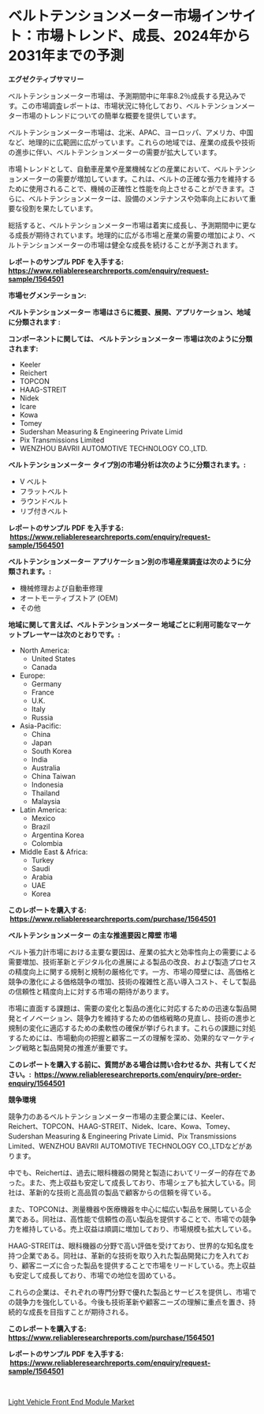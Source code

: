 <p><h1>ベルトテンションメーター市場インサイト：市場トレンド、成長、2024年から2031年までの予測</h1></p><p><strong>エグゼクティブサマリー</strong></p>
<p><p>ベルトテンションメーター市場は、予測期間中に年率8.2％成長する見込みです。この市場調査レポートは、市場状況に特化しており、ベルトテンションメーター市場のトレンドについての簡単な概要を提供しています。</p><p>ベルトテンションメーター市場は、北米、APAC、ヨーロッパ、アメリカ、中国など、地理的に広範囲に広がっています。これらの地域では、産業の成長や技術の進歩に伴い、ベルトテンションメーターの需要が拡大しています。</p><p>市場トレンドとして、自動車産業や産業機械などの産業において、ベルトテンションメーターの需要が増加しています。これは、ベルトの正確な張力を維持するために使用されることで、機械の正確性と性能を向上させることができます。さらに、ベルトテンションメーターは、設備のメンテナンスや効率向上において重要な役割を果たしています。</p><p>総括すると、ベルトテンションメーター市場は着実に成長し、予測期間中に更なる成長が期待されています。地理的に広がる市場と産業の需要の増加により、ベルトテンションメーターの市場は健全な成長を続けることが予測されます。</p></p>
<p><strong>レポートのサンプル PDF を入手する: <a href="https://www.reliableresearchreports.com/enquiry/request-sample/1564501">https://www.reliableresearchreports.com/enquiry/request-sample/1564501</a></strong></p>
<p><strong>市場セグメンテーション:</strong></p>
<p><strong> ベルトテンションメーター 市場はさらに概要、展開、アプリケーション、地域に分類されます :</strong></p>
<p><strong>コンポーネントに関しては、 ベルトテンションメーター 市場は次のように分類されます: &nbsp;</strong></p>
<p><ul><li>Keeler</li><li>Reichert</li><li>TOPCON</li><li>HAAG-STREIT</li><li>Nidek</li><li>Icare</li><li>Kowa</li><li>Tomey</li><li>Sudershan Measuring & Engineering Private Limid</li><li>Pix Transmissions Limited</li><li>WENZHOU BAVRII AUTOMOTIVE TECHNOLOGY CO.,LTD.</li></ul></p>
<p><strong> ベルトテンションメーター タイプ別の市場分析は次のように分類されます。:</strong></p>
<p><ul><li>V ベルト</li><li>フラットベルト</li><li>ラウンドベルト</li><li>リブ付きベルト</li></ul></p>
<p><strong>レポートのサンプル PDF を入手する: &nbsp;<a href="https://www.reliableresearchreports.com/enquiry/request-sample/1564501">https://www.reliableresearchreports.com/enquiry/request-sample/1564501</a></strong></p>
<p><strong> ベルトテンションメーター アプリケーション別の市場産業調査は次のように分類されます。:</strong></p>
<p><ul><li>機械修理および自動車修理</li><li>オートモーティブストア (OEM)</li><li>その他</li></ul></p>
<p><strong>地域に関して言えば、ベルトテンションメーター 地域ごとに利用可能なマーケットプレーヤーは次のとおりです。:</strong></p>
<p><ul>
    <li>
        North America:
        <ul>
            <li>United States</li>
            <li>Canada</li>
        </ul>
    </li>
    <li>
        Europe:
        <ul>
            <li>Germany</li>
            <li>France</li>
            <li>U.K.</li>
            <li>Italy</li>
            <li>Russia</li>
        </ul>
    </li>
    <li>
        Asia-Pacific:
        <ul>
            <li>China</li>
            <li>Japan</li>
            <li>South Korea</li>
            <li>India</li>
            <li>Australia</li>
            <li>China Taiwan</li>
            <li>Indonesia</li>
            <li>Thailand</li>
            <li>Malaysia</li>
        </ul>
    </li>
    <li>
        Latin America:
        <ul>
            <li>Mexico</li>
            <li>Brazil</li>
            <li>Argentina Korea</li>
            <li>Colombia</li>
        </ul>
    </li>
    <li>
        Middle East & Africa:
        <ul>
            <li>Turkey</li>
            <li>Saudi</li>
            <li>Arabia</li>
            <li>UAE</li>
            <li>Korea</li>
        </ul>
    </li>
    </ul></p>
<p><strong>このレポートを購入する: &nbsp;<a href="https://www.reliableresearchreports.com/purchase/1564501">https://www.reliableresearchreports.com/purchase/1564501</a></strong></p>
<p><strong>ベルトテンションメーター の主な推進要因と障壁 市場</strong></p>
<p><p>ベルト張力計市場における主要な要因は、産業の拡大と効率性向上の需要による需要増加、技術革新とデジタル化の進展による製品の改良、および製造プロセスの精度向上に関する規制と規制の厳格化です。一方、市場の障壁には、高価格と競争の激化による価格競争の増加、技術の複雑性と高い導入コスト、そして製品の信頼性と精度向上に対する市場の期待があります。</p><p>市場に直面する課題は、需要の変化と製品の進化に対応するための迅速な製品開発とイノベーション、競争力を維持するための価格戦略の見直し、技術の進歩と規制の変化に適応するための柔軟性の確保が挙げられます。これらの課題に対処するためには、市場動向の把握と顧客ニーズの理解を深め、効果的なマーケティング戦略と製品開発の推進が重要です。</p></p>
<p><strong>このレポートを購入する前に、質問がある場合は問い合わせるか、共有してください。:&nbsp; <a href="https://www.reliableresearchreports.com/enquiry/pre-order-enquiry/1564501">https://www.reliableresearchreports.com/enquiry/pre-order-enquiry/1564501</a></strong></p>
<p><strong>競争環境</strong></p>
<p><p>競争力のあるベルトテンションメーター市場の主要企業には、Keeler、Reichert、TOPCON、HAAG-STREIT、Nidek、Icare、Kowa、Tomey、Sudershan Measuring & Engineering Private Limid、Pix Transmissions Limited、WENZHOU BAVRII AUTOMOTIVE TECHNOLOGY CO.,LTDなどがあります。</p><p>中でも、Reichertは、過去に眼科機器の開発と製造においてリーダー的存在であった。また、売上収益も安定して成長しており、市場シェアも拡大している。同社は、革新的な技術と高品質の製品で顧客からの信頼を得ている。</p><p>また、TOPCONは、測量機器や医療機器を中心に幅広い製品を展開している企業である。同社は、高性能で信頼性の高い製品を提供することで、市場での競争力を維持している。売上収益は順調に増加しており、市場規模も拡大している。</p><p>HAAG-STREITは、眼科機器の分野で高い評価を受けており、世界的な知名度を持つ企業である。同社は、革新的な技術を取り入れた製品開発に力を入れており、顧客ニーズに合った製品を提供することで市場をリードしている。売上収益も安定して成長しており、市場での地位を固めている。</p><p>これらの企業は、それぞれの専門分野で優れた製品とサービスを提供し、市場での競争力を強化している。今後も技術革新や顧客ニーズの理解に重点を置き、持続的な成長を目指すことが期待される。</p></p>
<p><strong>このレポートを購入する: &nbsp; <a href="https://www.reliableresearchreports.com/purchase/1564501">https://www.reliableresearchreports.com/purchase/1564501</a></strong></p>
<p><strong>レポートのサンプル PDF を入手する: &nbsp;<a href="https://www.reliableresearchreports.com/enquiry/request-sample/1564501">https://www.reliableresearchreports.com/enquiry/request-sample/1564501</a></strong><strong></strong></p>
<p>&nbsp;</p>
<p><p><a href="https://thundering-castanet-c65.notion.site/Light-Vehicle-Front-End-Module-Market-Size-2024-2031-Global-Industrial-Analysis-Key-Geographical--e11349f2e7804544834b0ff0d3b21301">Light Vehicle Front End Module Market</a></p></p>